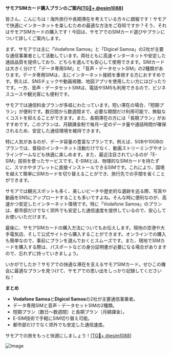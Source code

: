 **サモアSIMカード購入プランのご案内[[TG💪+ @esim1088](https://t.me/s/esim1088)]**

皆さん、こんにちは！海外旅行や長期滞在を考えている方々に朗報です！サモアで快適にインターネットを楽しむための最適な方法をご存知ですか？そう、それはサモアSIMカードの購入です！今回は、サモアでのSIMカード選びやプランについて詳しくご案内します。

まず、サモアでは主に「Vodafone Samoa」と「Digicel Samoa」の2社が主要な通信事業者として活動しています。両社ともに高速インターネットや安定した通話品質を提供しており、どちらを選んでも安心して使用できます。SIMカードは大きく分けて「データ専用SIM」と「音声・データセットSIM」の2種類があります。データ専用SIMは、主にインターネット接続を重視する方におすすめです。例えば、SNSチェックや動画視聴、地図アプリを使用したい方にはぴったりです。一方、音声・データセットSIMは、電話やSMSも利用できるので、ビジネスユースや観光客にも便利です。

サモアでは通信料金プランが多岐にわたっています。短い滞在の場合、「短期プラン」が便利です。数日間から数週間まで、必要な期間だけ利用可能で、無駄なくコストを抑えることができます。また、長期滞在の方には「長期プラン」がおすすめです。このプランは、月額課金制で毎月一定のデータ量や通話時間が確保されるため、安定した通信環境を維持できます。

特に人気があるのが、データ容量の豊富なプランです。例えば、5GBや10GBのプランでは、普段のインターネット活動だけでなく、動画ストリーミングやオンラインゲームなども快適に楽しめます。また、最近注目されているのが「E-SIM」技術を使ったサービスです。E-SIMとは、物理的なSIMカードを持たずに、スマホやタブレットに直接インストールできるSIMです。これにより、国境を越えて簡単にSIMカードを切り替えることができ、旅行先での手間を省くことができます。

サモアでは観光スポットも多く、美しいビーチや歴史的な遺跡を巡る際、写真や動画をSNSにアップロードすることも多いですよね。そんな時に便利なのが、高速かつ安定したインターネット環境です。特に「Vodafone Samoa」のプランは、都市部だけでなく郊外でも安定した通信速度を提供しているので、安心してお使いいただけます。

最後に、サモアSIMカードの購入方法についてもお伝えします。現地の空港や大手電気店、そして公式サイトから購入することができます。オンラインでの購入も簡単なので、事前にプランを選んでおくとスムーズです。また、現地でSIMカードを購入する際は、パスポートなどの身分証明書が必要になる場合がありますので、忘れずに持っていきましょう。

いかがでしたか？サモアでの快適な滞在を支えるサモアSIMカード。ぜひこの機会に最適なプランを見つけて、サモアでの思い出をしっかり記録してくださいね！

**まとめ**

- **Vodafone Samoa**と**Digicel Samoa**の2社が主要通信事業者。
- データ専用SIMと音声・データセットSIMの2種類。
- 短期プラン（数日～数週間）と長期プラン（月額課金）。
- E-SIM技術で手軽にSIM切り替え可能。
- 都市部だけでなく郊外でも安定した通信速度。

サモアでの旅をもっと快適にしましょう！[[TG💪+ @esim1088](https://t.me/s/esim1088)]

![Image](https://i.postimg.cc/Y0z9fWf4/image.png)